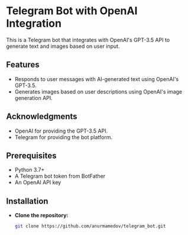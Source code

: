 # Telegram Bot with OpenAI Integration

This is a Telegram bot that integrates with OpenAI's GPT-3.5 API to generate text and images based on user input.

## Features

- Responds to user messages with AI-generated text using OpenAI's GPT-3.5.
- Generates images based on user descriptions using OpenAI's image generation API.


## Acknowledgments

- OpenAI for providing the GPT-3.5 API.
- Telegram for providing the bot platform.

## Prerequisites

- Python 3.7+
- A Telegram bot token from BotFather
- An OpenAI API key

## Installation

* **Clone the repository:**

   ```sh
   git clone https://github.com/anurmamedov/telegram_bot.git
